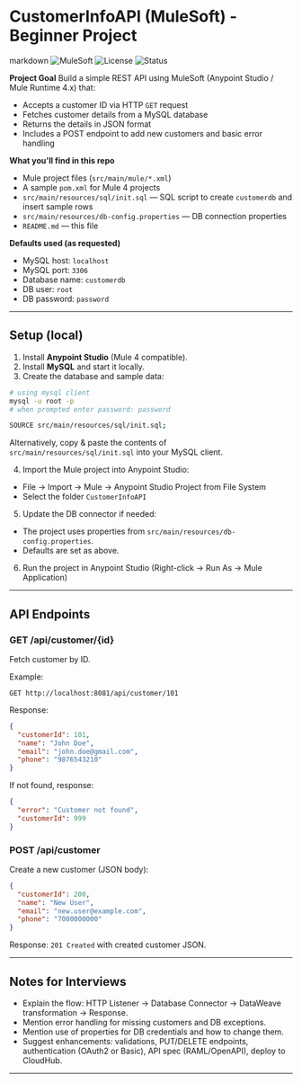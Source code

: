 # CustomerInfoAPI (MuleSoft) - Beginner Project

markdown
![MuleSoft](https://img.shields.io/badge/MuleSoft-4.x-blue)
![License](https://img.shields.io/badge/license-MIT-green)
![Status](https://img.shields.io/badge/status-Completed-success)

**Project Goal**
Build a simple REST API using MuleSoft (Anypoint Studio / Mule Runtime 4.x) that:
- Accepts a customer ID via HTTP `GET` request
- Fetches customer details from a MySQL database
- Returns the details in JSON format
- Includes a POST endpoint to add new customers and basic error handling

**What you'll find in this repo**
- Mule project files (`src/main/mule/*.xml`)
- A sample `pom.xml` for Mule 4 projects
- `src/main/resources/sql/init.sql` — SQL script to create `customerdb` and insert sample rows
- `src/main/resources/db-config.properties` — DB connection properties
- `README.md` — this file

**Defaults used (as requested)**
- MySQL host: `localhost`
- MySQL port: `3306`
- Database name: `customerdb`
- DB user: `root`
- DB password: `password`

---

## Setup (local)

1. Install **Anypoint Studio** (Mule 4 compatible).
2. Install **MySQL** and start it locally.
3. Create the database and sample data:

```bash
# using mysql client
mysql -u root -p
# when prompted enter password: password

SOURCE src/main/resources/sql/init.sql;
```

Alternatively, copy & paste the contents of `src/main/resources/sql/init.sql` into your MySQL client.

4. Import the Mule project into Anypoint Studio:
- File → Import → Mule → Anypoint Studio Project from File System
- Select the folder `CustomerInfoAPI`

5. Update the DB connector if needed:
- The project uses properties from `src/main/resources/db-config.properties`.
- Defaults are set as above.

6. Run the project in Anypoint Studio (Right-click → Run As → Mule Application)

---

## API Endpoints

### GET /api/customer/{id}
Fetch customer by ID.

Example:
```
GET http://localhost:8081/api/customer/101
```

Response:
```json
{
  "customerId": 101,
  "name": "John Doe",
  "email": "john.doe@gmail.com",
  "phone": "9876543210"
}
```

If not found, response:
```json
{
  "error": "Customer not found",
  "customerId": 999
}
```

### POST /api/customer
Create a new customer (JSON body):

```json
{
  "customerId": 200,
  "name": "New User",
  "email": "new.user@example.com",
  "phone": "7000000000"
}
```

Response: `201 Created` with created customer JSON.

---

## Notes for Interviews
- Explain the flow: HTTP Listener → Database Connector → DataWeave transformation → Response.
- Mention error handling for missing customers and DB exceptions.
- Mention use of properties for DB credentials and how to change them.
- Suggest enhancements: validations, PUT/DELETE endpoints, authentication (OAuth2 or Basic), API spec (RAML/OpenAPI), deploy to CloudHub.

---
